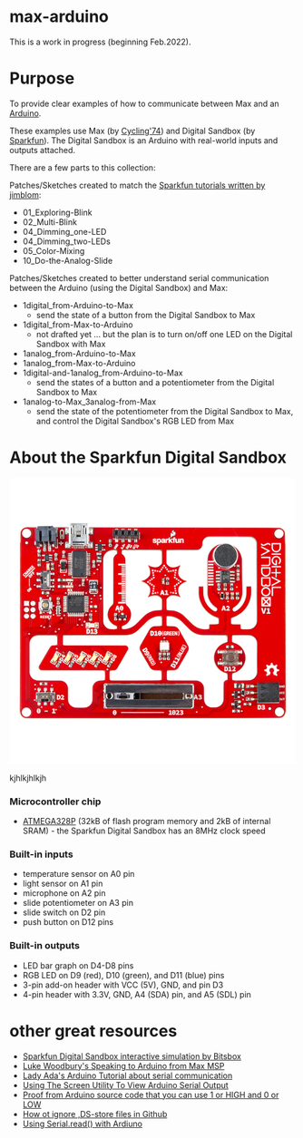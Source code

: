 # max-arduino

This is a work in progress (beginning Feb.2022).

# Purpose

To provide clear examples of how to communicate between Max and an [Arduino](https://www.arduino.cc).

These examples use Max (by [Cycling'74](https://cycling74.com)) and Digital Sandbox (by [Sparkfun](https://www.sparkfun.com/products/12651)). The Digital Sandbox is an Arduino with real-world inputs and outputs attached.

There are a few parts to this collection:

Patches/Sketches created to match the [Sparkfun tutorials written by jimblom](https://learn.sparkfun.com/tutorials/digital-sandbox-arduino-companion):
- 01_Exploring-Blink
- 02_Multi-Blink
- 04_Dimming_one-LED
- 04_Dimming_two-LEDs
- 05_Color-Mixing
- 10_Do-the-Analog-Slide

Patches/Sketches created to better understand serial communication between the Arduino (using the Digital Sandbox) and Max:
- 1digital_from-Arduino-to-Max
  - send the state of a button from the Digital Sandbox to Max
- 1digital_from-Max-to-Arduino
  - not drafted yet ... but the plan is to turn on/off one LED on the Digital Sandbox with Max
- 1analog_from-Arduino-to-Max
- 1analog_from-Max-to-Arduino
- 1digital-and-1analog_from-Arduino-to-Max
  - send the states of a button and a potentiometer from the Digital Sandbox to Max
- 1analog-to-Max_3analog-from-Max
  - send the state of the potentiometer from the Digital Sandbox to Max, and control the Digital Sandbox's RGB LED from Max

# About the Sparkfun Digital Sandbox

![photo of the Sparkfun Digital Sandbox](/media/Digital_Sandbox.jpeg)

kjhlkjhlkjh

### Microcontroller chip
- [ATMEGA328P](https://www.microchip.com/en-us/product/ATmega328P) (32kB of flash program memory and 2kB of internal SRAM) - the Sparkfun Digital Sandbox has an 8MHz clock speed

### Built-in inputs
- temperature sensor on A0 pin
- light sensor on A1 pin
- microphone on A2 pin
- slide potentiometer on A3 pin
- slide switch on D2 pin
- push button on D12 pins

### Built-in outputs
- LED bar graph on D4-D8 pins
- RGB LED on D9 (red), D10 (green), and D11 (blue) pins
- 3-pin add-on header with VCC (5V), GND, and pin D3
- 4-pin header with 3.3V, GND, A4 (SDA) pin, and A5 (SDL) pin

# other great resources
- [Sparkfun Digital Sandbox interactive simulation by Bitsbox](http://sparkfun.codepops.com/)
- [Luke Woodbury's Speaking to Arduino from Max MSP](https://www.dotlib.org/arduino-workshop-9)
- [Lady Ada's Arduino Tutorial about serial communication](http://www.ladyada.net/learn/arduino/lesson4.html)
- [Using The Screen Utility To View Arduino Serial Output](https://www.woolseyworkshop.com/2020/08/07/quick-tip-using-the-screen-utility-to-view-arduino-serial-output/)
- [Proof from Arduino source code that you can use 1 or HIGH and 0 or LOW](https://github.com/arduino/ArduinoCore-avr/blob/master/cores/arduino/Arduino.h#L40-L41)
- [How ot ignore ,DS-store files in Github](https://code.likeagirl.io/how-to-get-rid-of-ds-store-and-node-modules-in-git-repositories-d37b8a391247)
- [Using Serial.read() with Ardiuno](https://www.programmingelectronics.com/serial-read/)
